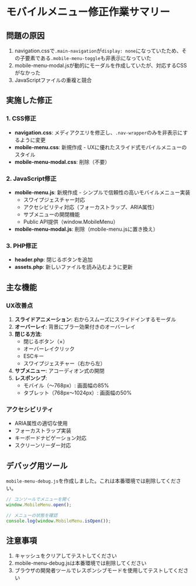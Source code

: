 # モバイルメニュー修正作業サマリー

## 問題の原因
1. navigation.cssで`.main-navigation`が`display: none`になっていたため、その子要素である`.mobile-menu-toggle`も非表示になっていた
2. mobile-menu-modal.jsが動的にモーダルを作成していたが、対応するCSSがなかった
3. JavaScriptファイルの重複と競合

## 実施した修正

### 1. CSS修正
- **navigation.css**: メディアクエリを修正し、`.nav-wrapper`のみを非表示にするように変更
- **mobile-menu.css**: 新規作成 - UXに優れたスライド式モバイルメニューのスタイル
- **mobile-menu-modal.css**: 削除（不要）

### 2. JavaScript修正
- **mobile-menu.js**: 新規作成 - シンプルで信頼性の高いモバイルメニュー実装
  - スワイプジェスチャー対応
  - アクセシビリティ対応（フォーカストラップ、ARIA属性）
  - サブメニューの開閉機能
  - Public API提供（window.MobileMenu）
- **mobile-menu-modal.js**: 削除（mobile-menu.jsに置き換え）

### 3. PHP修正
- **header.php**: 閉じるボタンを追加
- **assets.php**: 新しいファイルを読み込むように更新

## 主な機能

### UX改善点
1. **スライドアニメーション**: 右からスムーズにスライドインするモーダル
2. **オーバーレイ**: 背景にブラー効果付きのオーバーレイ
3. **閉じる方法**: 
   - 閉じるボタン（×）
   - オーバーレイクリック
   - ESCキー
   - スワイプジェスチャー（右から左）
4. **サブメニュー**: アコーディオン式の開閉
5. **レスポンシブ**: 
   - モバイル（〜768px）: 画面幅の85%
   - タブレット（768px〜1024px）: 画面幅の50%

### アクセシビリティ
- ARIA属性の適切な使用
- フォーカストラップ実装
- キーボードナビゲーション対応
- スクリーンリーダー対応

## デバッグ用ツール

`mobile-menu-debug.js`を作成しました。これは本番環境では削除してください。

```javascript
// コンソールでメニューを開く
window.MobileMenu.open();

// メニューの状態を確認
console.log(window.MobileMenu.isOpen());
```

## 注意事項

1. キャッシュをクリアしてテストしてください
2. mobile-menu-debug.jsは本番環境では削除してください
3. ブラウザの開発者ツールでレスポンシブモードを使用してテストしてください